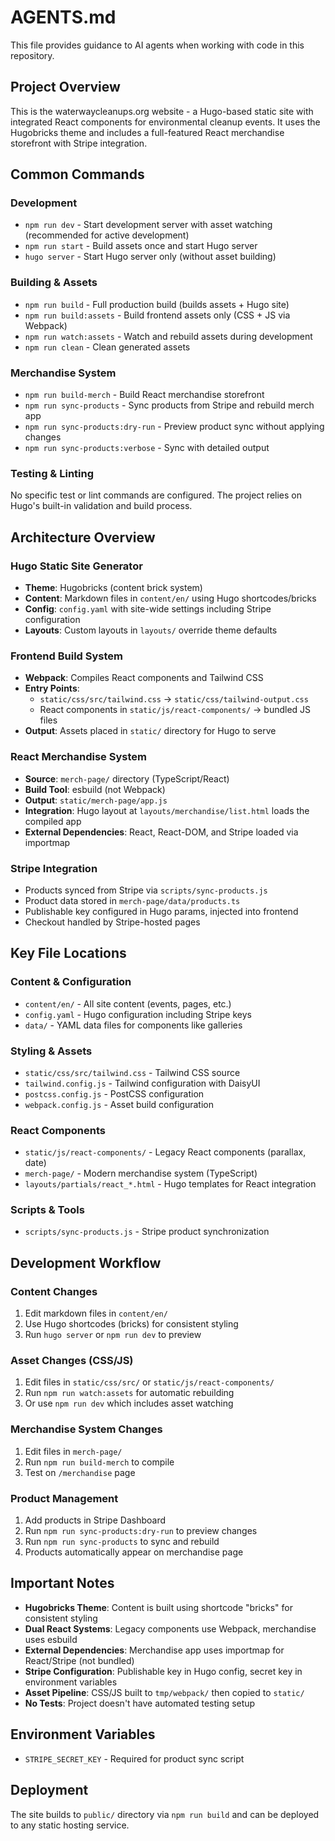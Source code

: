 # AGENTS.md

This file provides guidance to AI agents when working with code in this repository.

## Project Overview

This is the waterwaycleanups.org website - a Hugo-based static site with integrated React components for environmental cleanup events. It uses the Hugobricks theme and includes a full-featured React merchandise storefront with Stripe integration.

## Common Commands

### Development
- `npm run dev` - Start development server with asset watching (recommended for active development)
- `npm run start` - Build assets once and start Hugo server
- `hugo server` - Start Hugo server only (without asset building)

### Building & Assets
- `npm run build` - Full production build (builds assets + Hugo site)
- `npm run build:assets` - Build frontend assets only (CSS + JS via Webpack)
- `npm run watch:assets` - Watch and rebuild assets during development
- `npm run clean` - Clean generated assets

### Merchandise System
- `npm run build-merch` - Build React merchandise storefront
- `npm run sync-products` - Sync products from Stripe and rebuild merch app
- `npm run sync-products:dry-run` - Preview product sync without applying changes
- `npm run sync-products:verbose` - Sync with detailed output

### Testing & Linting
No specific test or lint commands are configured. The project relies on Hugo's built-in validation and build process.

## Architecture Overview

### Hugo Static Site Generator
- **Theme**: Hugobricks (content brick system)
- **Content**: Markdown files in `content/en/` using Hugo shortcodes/bricks
- **Config**: `config.yaml` with site-wide settings including Stripe configuration
- **Layouts**: Custom layouts in `layouts/` override theme defaults

### Frontend Build System
- **Webpack**: Compiles React components and Tailwind CSS
- **Entry Points**:
  - `static/css/src/tailwind.css` → `static/css/tailwind-output.css`
  - React components in `static/js/react-components/` → bundled JS files
- **Output**: Assets placed in `static/` directory for Hugo to serve

### React Merchandise System
- **Source**: `merch-page/` directory (TypeScript/React)
- **Build Tool**: esbuild (not Webpack)
- **Output**: `static/merch-page/app.js`
- **Integration**: Hugo layout at `layouts/merchandise/list.html` loads the compiled app
- **External Dependencies**: React, React-DOM, and Stripe loaded via importmap

### Stripe Integration
- Products synced from Stripe via `scripts/sync-products.js`
- Product data stored in `merch-page/data/products.ts`
- Publishable key configured in Hugo params, injected into frontend
- Checkout handled by Stripe-hosted pages

## Key File Locations

### Content & Configuration
- `content/en/` - All site content (events, pages, etc.)
- `config.yaml` - Hugo configuration including Stripe keys
- `data/` - YAML data files for components like galleries

### Styling & Assets
- `static/css/src/tailwind.css` - Tailwind CSS source
- `tailwind.config.js` - Tailwind configuration with DaisyUI
- `postcss.config.js` - PostCSS configuration
- `webpack.config.js` - Asset build configuration

### React Components
- `static/js/react-components/` - Legacy React components (parallax, date)
- `merch-page/` - Modern merchandise system (TypeScript)
- `layouts/partials/react_*.html` - Hugo templates for React integration

### Scripts & Tools
- `scripts/sync-products.js` - Stripe product synchronization

## Development Workflow

### Content Changes
1. Edit markdown files in `content/en/`
2. Use Hugo shortcodes (bricks) for consistent styling
3. Run `hugo server` or `npm run dev` to preview

### Asset Changes (CSS/JS)
1. Edit files in `static/css/src/` or `static/js/react-components/`
2. Run `npm run watch:assets` for automatic rebuilding
3. Or use `npm run dev` which includes asset watching

### Merchandise System Changes
1. Edit files in `merch-page/`
2. Run `npm run build-merch` to compile
3. Test on `/merchandise` page

### Product Management
1. Add products in Stripe Dashboard
2. Run `npm run sync-products:dry-run` to preview changes
3. Run `npm run sync-products` to sync and rebuild
4. Products automatically appear on merchandise page

## Important Notes

- **Hugobricks Theme**: Content is built using shortcode "bricks" for consistent styling
- **Dual React Systems**: Legacy components use Webpack, merchandise uses esbuild
- **External Dependencies**: Merchandise app uses importmap for React/Stripe (not bundled)
- **Stripe Configuration**: Publishable key in Hugo config, secret key in environment variables
- **Asset Pipeline**: CSS/JS built to `tmp/webpack/` then copied to `static/`
- **No Tests**: Project doesn't have automated testing setup

## Environment Variables
- `STRIPE_SECRET_KEY` - Required for product sync script

## Deployment
The site builds to `public/` directory via `npm run build` and can be deployed to any static hosting service.

